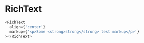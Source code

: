 # RichText

```js
<RichText
  align={'center'}
  markup={'<p>Some <strong>strong</strong> test markup</p>'}
></RichText>
```
